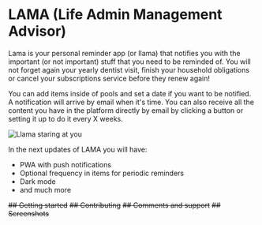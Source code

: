 # LAMA (Life Admin Management Advisor)

Lama is your personal reminder app (or llama) that notifies you with the important (or not important) stuff that you need to be reminded of. You will not forget again your yearly dentist visit, finish your household obligations or cancel your subscriptions service before they renew again!

You can add items inside of pools and set a date if you want to be notified. A notification will arrive by email when it's time. You can also receive all the content you have in the platform directly by email by clicking a button or setting it up to do it every X weeks.

![Llama staring at you](https://t4.ftcdn.net/jpg/02/61/45/73/360_F_261457312_FyzKrOJ26Ie3O41RinOuueOPskwztYay.jpg)

In the next updates of LAMA you will have:
- PWA with push notifications
- Optional frequency in items for periodic reminders
- Dark mode
- and much more

~~## Getting started~~
~~## Contributing~~
~~## Comments and support~~
~~## Screenshots~~
